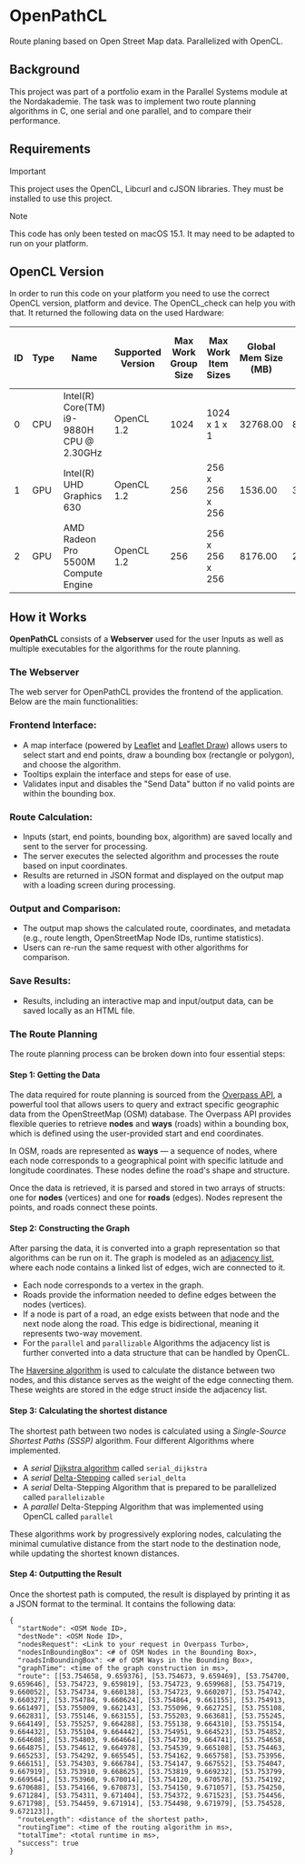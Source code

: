 # OpenPathCL

Route planing based on Open Street Map data. Parallelized with OpenCL.


## Background

This project was part of a portfolio exam in the Parallel Systems module at the Nordakademie.
The task was to implement two route planning algorithms in C, one serial and one parallel, and to compare their performance.

## Requirements

> [!IMPORTANT]
> This project uses the OpenCL, Libcurl and cJSON libraries. They must be installed to use this project.

> [!NOTE]
> This code has only been tested on macOS 15.1. It may need to be adapted to run on your platform.

## OpenCL Version

In order to run this code on your platform you need to use the correct OpenCL version, platform and device. 
The OpenCL_check can help you with that. It returned the following data on the used Hardware:

| ID    | Type         | Name                                          | Supported Version | Max Work Group Size | Max Work Item Sizes | Global Mem Size (MB) | Max Mem Alloc Size (MB) |
|-------|--------------|-----------------------------------------------|-------------------|---------------------|---------------------|----------------------|-------------------------|
| 0     | CPU          | Intel(R) Core(TM) i9-9880H CPU @ 2.30GHz      | OpenCL 1.2        | 1024                | 1024 x 1 x 1        | 32768.00             | 8192.00                 |
| 1     | GPU          | Intel(R) UHD Graphics 630                     | OpenCL 1.2        | 256                 | 256 x 256 x 256     | 1536.00              | 384.00                  |
| 2     | GPU          | AMD Radeon Pro 5500M Compute Engine           | OpenCL 1.2        | 256                 | 256 x 256 x 256     | 8176.00              | 2044.00                 |


## How it Works

**OpenPathCL** consists of a **Webserver** used for the user Inputs 
as well as multiple executables for the algorithms for the route planning.

### The Webserver

The web server for OpenPathCL provides the frontend of the application. Below are the main functionalities:

### Frontend Interface:

- A map interface (powered by [Leaflet](https://leafletjs.com/) and [Leaflet Draw](https://github.com/Leaflet/Leaflet.draw)) 
  allows users to select start and end points, draw a bounding box (rectangle or polygon), and choose the algorithm.
- Tooltips explain the interface and steps for ease of use.
- Validates input and disables the "Send Data" button if no valid points are within the bounding box.

### Route Calculation:

- Inputs (start, end points, bounding box, algorithm) are saved locally and sent to the server for processing.
- The server executes the selected algorithm and processes the route based on input coordinates.
- Results are returned in JSON format and displayed on the output map with a loading screen during processing.


### Output and Comparison:
- The output map shows the calculated route, coordinates, and metadata (e.g., route length, OpenStreetMap Node IDs, runtime statistics).
- Users can re-run the same request with other algorithms for comparison.

### Save Results:
- Results, including an interactive map and input/output data, can be saved locally as an HTML file.


### The Route Planning

The route planning process can be broken down into four essential steps:


#### Step 1: Getting the Data

The data required for route planning is sourced from the [Overpass API](https://overpass-api.de/), a powerful tool 
that allows users to query and extract specific geographic data from the OpenStreetMap (OSM) database. 
The Overpass API provides flexible queries to retrieve **nodes** and **ways** (roads) within a bounding box, 
which is defined using the user-provided start and end coordinates.

In OSM, roads are represented as **ways** — a sequence of nodes, where each node corresponds to a geographical point 
with specific latitude and longitude coordinates. These nodes define the road's shape and structure.

Once the data is retrieved, it is parsed and stored in two arrays of structs: 
one for **nodes** (vertices) and one for **roads** (edges). Nodes represent the points, and roads connect these points.


#### Step 2: Constructing the Graph

After parsing the data, it is converted into a graph representation so that algorithms can be run on it. 
The graph is modeled as an [adjacency list](https://en.wikipedia.org/wiki/Adjacency_list), where each node contains 
a linked list of edges, wich are connected to it.

- Each node corresponds to a vertex in the graph.
- Roads provide the information needed to define edges between the nodes (vertices).
- If a node is part of a road, an edge exists between that node and the next node along the road. 
  This edge is bidirectional, meaning it represents two-way movement.
- For the `parallel` and `parallizable` Algorithms the adjacency list is further converted into a data structure that 
  can be handled by OpenCL.

The [Haversine algorithm](https://en.wikipedia.org/wiki/Haversine_formula) is used to calculate the distance between 
two nodes, and this distance serves as the weight of the edge connecting them. 
These weights are stored in the edge struct inside the adjacency list.


#### Step 3: Calculating the shortest distance

The shortest path between two nodes is calculated using a *Single-Source Shortest Paths (SSSP)* algorithm. 
Four different Algorithms where implemented.

- A *serial* [Dijkstra algorithm](https://en.wikipedia.org/wiki/Dijkstra%27s_algorithm) called `serial_dijkstra`
- A *serial* [Delta-Stepping](https://en.wikipedia.org/wiki/Parallel_single-source_shortest_path_algorithm) called `serial_delta`
- A *serial* Delta-Stepping Algorithm that is prepared to be parallelized called `parallelizable`
- A *parallel* Delta-Stepping Algorithm that was implemented using OpenCL called `parallel`

These algorithms work by progressively exploring nodes, calculating the minimal cumulative distance from the start node 
to the destination node, while updating the shortest known distances.


#### Step 4: Outputting the Result

Once the shortest path is computed, the result is displayed by printing it as a JSON format to the terminal. 
It contains the following data:
```
{
  "startNode": <OSM Node ID>,
  "destNode": <OSM Node ID>,
  "nodesRequest": <Link to your request in Overpass Turbo>,
  "nodesInBoundingBox": <# of OSM Nodes in the Bounding Box>,
  "roadsInBoundingBox": <# of OSM Ways in the Bounding Box>,
  "graphTime": <time of the graph construction in ms>,
  "route": [[53.754658, 9.659376], [53.754673, 9.659469], [53.754700, 9.659646], [53.754723, 9.659819], [53.754723, 9.659968], [53.754719, 9.660052], [53.754734, 9.660138], [53.754723, 9.660207], [53.754742, 9.660327], [53.754784, 9.660624], [53.754864, 9.661155], [53.754913, 9.661497], [53.755009, 9.662143], [53.755096, 9.662725], [53.755108, 9.662831], [53.755146, 9.663155], [53.755203, 9.663681], [53.755245, 9.664149], [53.755257, 9.664288], [53.755138, 9.664310], [53.755154, 9.664432], [53.755104, 9.664442], [53.754951, 9.664523], [53.754852, 9.664608], [53.754803, 9.664664], [53.754730, 9.664741], [53.754658, 9.664875], [53.754612, 9.664978], [53.754539, 9.665108], [53.754463, 9.665253], [53.754292, 9.665545], [53.754162, 9.665758], [53.753956, 9.666151], [53.754303, 9.666784], [53.754147, 9.667552], [53.754047, 9.667919], [53.753910, 9.668625], [53.753819, 9.669232], [53.753799, 9.669564], [53.753960, 9.670014], [53.754120, 9.670578], [53.754192, 9.670688], [53.754166, 9.670873], [53.754150, 9.671057], [53.754250, 9.671284], [53.754311, 9.671404], [53.754372, 9.671523], [53.754456, 9.671798], [53.754459, 9.671914], [53.754498, 9.671979], [53.754528, 9.672123]],
  "routeLength": <distance of the shortest path>,
  "routingTime": <time of the routing algorithm in ms>,
  "totalTime": <total runtime in ms>,
  "success": true
}
```
